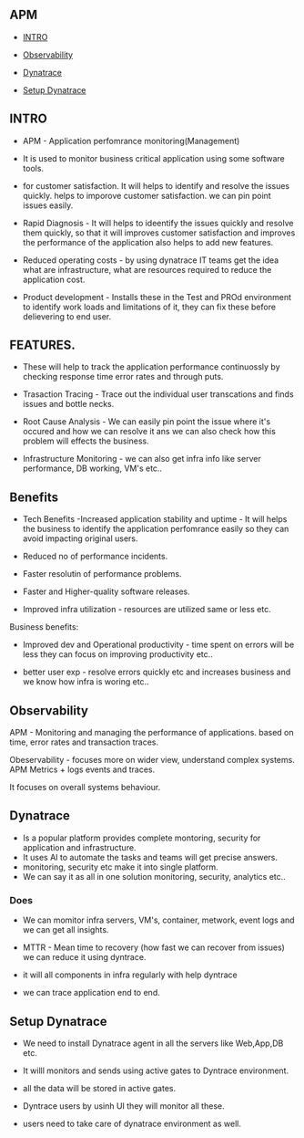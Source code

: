 ## APM
- [ INTRO ](#Intro)
- [ Observability ](#Observability)

- [ Dynatrace ](#Dynatrace)
- [ Setup Dynatrace ](#setup-Dynatrace)


## INTRO

- APM - Application perfomrance monitoring(Management)

- It is used to monitor business critical application using some software tools.

- for customer satisfaction. It will helps to identify and resolve the issues quickly. helps to imporove customer satisfaction.
  we can pin point issues easily.

- Rapid Diagnosis - It will helps to ideentify the issues quickly and resolve them quickly, so that it will improves customer satisfaction and improves the performance of the application also helps to add new features.
- Reduced   operating costs - by using dynatrace IT teams get the idea what are infrastructure, what are resources required to reduce the application cost.

- Product development - Installs these in the Test and PROd environment to identify work loads and limitations of it, they can fix these before delievering to end user.

## FEATURES.

- These will help to track the application performance continuossly by checking response time error rates and through puts.

- Trasaction Tracing - Trace out the individual user transcations and finds issues and bottle necks.

- Root Cause Analysis - We can easily pin point the issue where it's occured and how we can resolve it ans we can also check how this problem will effects the business.

- Infrastructure Monitoring -  we can also get infra info like server performance, DB working, VM's etc..



## Benefits

- Tech Benefits
-Increased application stability and uptime - It will helps the business to identify the application perfomrance easily so they can avoid impacting original users.

- Reduced no of performance incidents.
- Faster resolutin of performance problems.
- Faster and Higher-quality software releases.
- Improved infra utilization  - resources are utilized same or less etc.


Business benefits:

- Improved dev and Operational productivity - time spent on errors will be less they can  focus on improving productivity etc..

- better user exp - resolve errors quickly etc and increases business and we know how infra is woring etc..



## Observability
APM - Monitoring and managing the performance of applications.
  based on time, error rates and transaction traces.

Obeservability - focuses more on wider view, understand complex systems.
  APM Metrics + logs events and traces.

 It focuses on overall systems behaviour.


## Dynatrace
-  Is a popular platform provides complete montoring, security  for application and infrastructure.
- It uses AI to automate the tasks and teams will get precise answers.
- monitoring, security etc make it into single platform.
- We can say it as all in one solution monitoring, security, analytics etc..



### Does
 - We can momitor infra servers, VM's, container, metwork, event logs and we can get all insights.
 - MTTR - Mean time to recovery (how fast we can recover from issues)
   we can reduce it using dyntrace.

- it will all components in infra regularly with help dyntrace 
- we can trace application end to end.


## Setup Dynatrace

- We need to install Dynatrace agent in all the servers like Web,App,DB etc.
- It willl monitors and sends using active gates to Dyntrace environment.
- all the data will be stored in active gates.
- Dyntrace users by usinh UI they will monitor all these.

- users need to take care of dynatrace environment as well.


 












